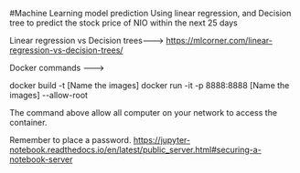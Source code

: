
#Machine Learning model prediction
Using linear regression, and Decision tree to predict the stock price of NIO within the next 25 days

Linear regression vs Decision trees--->
https://mlcorner.com/linear-regression-vs-decision-trees/

Docker commands --->

docker build -t [Name the images]
docker run -it -p 8888:8888 [Name the images] --allow-root 

The command above allow all computer on your network to access the container.


Remember to place a password.
https://jupyter-notebook.readthedocs.io/en/latest/public_server.html#securing-a-notebook-server

